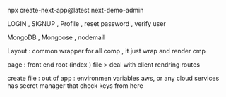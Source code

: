 <!-- ************************ Next APP : CRASH COURSE BY Hitesh Ch ************************ -->

npx create-next-app@latest next-demo-admin

<!-- ****** Next Front End ****** -->

LOGIN , SIGNUP , Profile , reset password , verify user

<!-- ****** Next Back End : TechStack ****** -->

MongoDB , Mongoose , nodemail

<!--  Folder strcuture -->

Layout : common wrapper for all comp , it just wrap and render cmp

page : front end root (index ) file > deal with client rendring routes

<!-- helpers and models must be outside app -->

<!-- .env -->

create file : out of app : environmen variables aws, or any cloud services has secret manager that check keys from here
